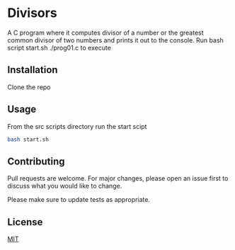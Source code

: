 # Divisors
A C program where it computes divisor of a number or the greatest common divisor of two numbers and prints it out to the console. Run bash script start.sh ./prog01.c to execute
## Installation

Clone the repo


## Usage
From the src scripts directory run the start scipt
```bash
bash start.sh
```

## Contributing
Pull requests are welcome. For major changes, please open an issue first to discuss what you would like to change.

Please make sure to update tests as appropriate.

## License
[MIT](https://choosealicense.com/licenses/mit/)
